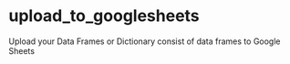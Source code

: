 # upload_to_googlesheets
Upload your Data Frames or Dictionary consist of data frames to Google Sheets

